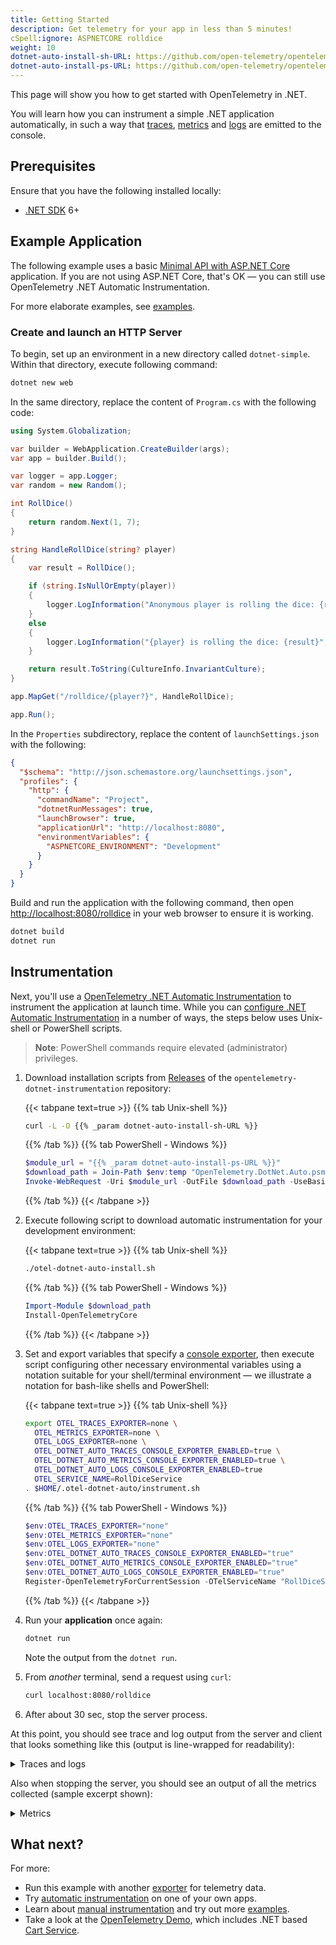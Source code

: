 ```yaml
---
title: Getting Started
description: Get telemetry for your app in less than 5 minutes!
cSpell:ignore: ASPNETCORE rolldice
weight: 10
dotnet-auto-install-sh-URL: https://github.com/open-telemetry/opentelemetry-dotnet-instrumentation/releases/latest/download/otel-dotnet-auto-install.sh
dotnet-auto-install-ps-URL: https://github.com/open-telemetry/opentelemetry-dotnet-instrumentation/releases/latest/download/OpenTelemetry.DotNet.Auto.psm1
---
```


This page will show you how to get started with OpenTelemetry in .NET.

You will learn how you can instrument a simple .NET application automatically,
in such a way that [traces][], [metrics][] and [logs][] are emitted to the
console.

## Prerequisites

Ensure that you have the following installed locally:

- [.NET SDK](https://dotnet.microsoft.com/download/dotnet) 6+

## Example Application

The following example uses a basic
[Minimal API with ASP.NET Core](https://learn.microsoft.com/aspnet/core/tutorials/min-web-api)
application. If you are not using ASP.NET Core, that's OK — you can still use
OpenTelemetry .NET Automatic Instrumentation.

For more elaborate examples, see
[examples](/docs/instrumentation/net/examples/).

### Create and launch an HTTP Server

To begin, set up an environment in a new directory called `dotnet-simple`.
Within that directory, execute following command:

```sh
dotnet new web
```

In the same directory, replace the content of `Program.cs` with the following
code:

```csharp
using System.Globalization;

var builder = WebApplication.CreateBuilder(args);
var app = builder.Build();

var logger = app.Logger;
var random = new Random();

int RollDice()
{
    return random.Next(1, 7);
}

string HandleRollDice(string? player)
{
    var result = RollDice();

    if (string.IsNullOrEmpty(player))
    {
        logger.LogInformation("Anonymous player is rolling the dice: {result}", result);
    }
    else
    {
        logger.LogInformation("{player} is rolling the dice: {result}", player, result);
    }

    return result.ToString(CultureInfo.InvariantCulture);
}

app.MapGet("/rolldice/{player?}", HandleRollDice);

app.Run();
```

In the `Properties` subdirectory, replace the content of `launchSettings.json`
with the following:

```json
{
  "$schema": "http://json.schemastore.org/launchsettings.json",
  "profiles": {
    "http": {
      "commandName": "Project",
      "dotnetRunMessages": true,
      "launchBrowser": true,
      "applicationUrl": "http://localhost:8080",
      "environmentVariables": {
        "ASPNETCORE_ENVIRONMENT": "Development"
      }
    }
  }
}
```

Build and run the application with the following command, then open
<http://localhost:8080/rolldice> in your web browser to ensure it is working.

```sh
dotnet build
dotnet run
```

## Instrumentation

Next, you'll use a [OpenTelemetry .NET Automatic Instrumentation](../automatic)
to instrument the application at launch time. While you can [configure .NET
Automatic Instrumentation][] in a number of ways, the steps below uses
Unix-shell or PowerShell scripts.

> **Note**: PowerShell commands require elevated (administrator) privileges.

1. Download installation scripts from [Releases][] of the
   `opentelemetry-dotnet-instrumentation` repository:

   {{< tabpane text=true >}} {{% tab Unix-shell %}}

   ```sh
   curl -L -O {{% _param dotnet-auto-install-sh-URL %}}
   ```

   {{% /tab %}} {{% tab PowerShell - Windows %}}

   ```powershell
   $module_url = "{{% _param dotnet-auto-install-ps-URL %}}"
   $download_path = Join-Path $env:temp "OpenTelemetry.DotNet.Auto.psm1"
   Invoke-WebRequest -Uri $module_url -OutFile $download_path -UseBasicParsing
   ```

   {{% /tab %}} {{< /tabpane >}}

2. Execute following script to download automatic instrumentation for your
   development environment:

   {{< tabpane text=true >}} {{% tab Unix-shell %}}

   ```sh
   ./otel-dotnet-auto-install.sh
   ```

   {{% /tab %}} {{% tab PowerShell - Windows %}}

   ```powershell
   Import-Module $download_path
   Install-OpenTelemetryCore
   ```

   {{% /tab %}} {{< /tabpane >}}

3. Set and export variables that specify a [console exporter][], then execute
   script configuring other necessary environmental variables using a notation
   suitable for your shell/terminal environment &mdash; we illustrate a notation
   for bash-like shells and PowerShell:

   {{< tabpane text=true >}} {{% tab Unix-shell %}}

   ```sh
   export OTEL_TRACES_EXPORTER=none \
     OTEL_METRICS_EXPORTER=none \
     OTEL_LOGS_EXPORTER=none \
     OTEL_DOTNET_AUTO_TRACES_CONSOLE_EXPORTER_ENABLED=true \
     OTEL_DOTNET_AUTO_METRICS_CONSOLE_EXPORTER_ENABLED=true \
     OTEL_DOTNET_AUTO_LOGS_CONSOLE_EXPORTER_ENABLED=true
     OTEL_SERVICE_NAME=RollDiceService
   . $HOME/.otel-dotnet-auto/instrument.sh
   ```

   {{% /tab %}} {{% tab PowerShell - Windows %}}

   ```powershell
   $env:OTEL_TRACES_EXPORTER="none"
   $env:OTEL_METRICS_EXPORTER="none"
   $env:OTEL_LOGS_EXPORTER="none"
   $env:OTEL_DOTNET_AUTO_TRACES_CONSOLE_EXPORTER_ENABLED="true"
   $env:OTEL_DOTNET_AUTO_METRICS_CONSOLE_EXPORTER_ENABLED="true"
   $env:OTEL_DOTNET_AUTO_LOGS_CONSOLE_EXPORTER_ENABLED="true"
   Register-OpenTelemetryForCurrentSession -OTelServiceName "RollDiceService"
   ```

   {{% /tab %}} {{< /tabpane >}}

4. Run your **application** once again:

   ```sh
   dotnet run
   ```

   Note the output from the `dotnet run`.

5. From _another_ terminal, send a request using `curl`:

   ```sh
   curl localhost:8080/rolldice
   ```

6. After about 30 sec, stop the server process.

At this point, you should see trace and log output from the server and client
that looks something like this (output is line-wrapped for readability):

<details>
<summary>Traces and logs</summary>

```log
LogRecord.Timestamp:               2023-08-14T06:44:53.9279186Z
LogRecord.TraceId:                 3961d22b5f90bf7662ad4933318743fe
LogRecord.SpanId:                  93d5fcea422ff0ac
LogRecord.TraceFlags:              Recorded
LogRecord.CategoryName:            simple-dotnet
LogRecord.LogLevel:                Information
LogRecord.StateValues (Key:Value):
    result: 1
    OriginalFormat (a.k.a Body): Anonymous player is rolling the dice: {result}

Resource associated with LogRecord:
service.name: simple-dotnet
telemetry.auto.version: 0.7.0
telemetry.sdk.name: opentelemetry
telemetry.sdk.language: dotnet
telemetry.sdk.version: 1.4.0.802

LogRecord.Timestamp:               2023-08-14T06:44:53.9279186Z
LogRecord.TraceId:                 3961d22b5f90bf7662ad4933318743fe
LogRecord.SpanId:                  93d5fcea422ff0ac
LogRecord.TraceFlags:              Recorded
LogRecord.CategoryName:            simple-dotnet
LogRecord.LogLevel:                Information
LogRecord.StateValues (Key:Value):
    result: 1
    OriginalFormat (a.k.a Body): Anonymous player is rolling the dice: {result}

Resource associated with LogRecord:
service.name: simple-dotnet
telemetry.auto.version: 0.7.0
telemetry.sdk.name: opentelemetry
telemetry.sdk.language: dotnet
telemetry.sdk.version: 1.4.0.802

info: simple-dotnet[0]
      Anonymous player is rolling the dice: 1
Activity.TraceId:            3961d22b5f90bf7662ad4933318743fe
Activity.SpanId:             93d5fcea422ff0ac
Activity.TraceFlags:         Recorded
Activity.ActivitySourceName: OpenTelemetry.Instrumentation.AspNetCore
Activity.DisplayName:        /rolldice
Activity.Kind:               Server
Activity.StartTime:          2023-08-14T06:44:53.9278162Z
Activity.Duration:           00:00:00.0049754
Activity.Tags:
    net.host.name: localhost
    net.host.port: 8080
    http.method: GET
    http.scheme: http
    http.target: /rolldice
    http.url: http://localhost:8080/rolldice
    http.flavor: 1.1
    http.user_agent: curl/8.0.1
    http.status_code: 200
Resource associated with Activity:
    service.name: simple-dotnet
    telemetry.auto.version: 0.7.0
    telemetry.sdk.name: opentelemetry
    telemetry.sdk.language: dotnet
    telemetry.sdk.version: 1.4.0.802
```

</details>

Also when stopping the server, you should see an output of all the metrics
collected (sample excerpt shown):

<details>
<summary>Metrics</summary>

```log
Export process.runtime.dotnet.gc.collections.count, Number of garbage collections that have occurred since process start., Meter: OpenTelemetry.Instrumentation.Runtime/1.1.0.2
(2023-08-14T06:12:05.8500776Z, 2023-08-14T06:12:23.7750288Z] generation: gen2 LongSum
Value: 2
(2023-08-14T06:12:05.8500776Z, 2023-08-14T06:12:23.7750288Z] generation: gen1 LongSum
Value: 2
(2023-08-14T06:12:05.8500776Z, 2023-08-14T06:12:23.7750288Z] generation: gen0 LongSum
Value: 6

...

Export http.client.duration, Measures the duration of outbound HTTP requests., Unit: ms, Meter: OpenTelemetry.Instrumentation.Http/1.0.0.0
(2023-08-14T06:12:06.2661140Z, 2023-08-14T06:12:23.7750388Z] http.flavor: 1.1 http.method: POST http.scheme: https http.status_code: 200 net.peer.name: dc.services.visualstudio.com Histogram
Value: Sum: 1330.4766000000002 Count: 5 Min: 50.0333 Max: 465.7936
(-Infinity,0]:0
(0,5]:0
(5,10]:0
(10,25]:0
(25,50]:0
(50,75]:2
(75,100]:0
(100,250]:0
(250,500]:3
(500,750]:0
(750,1000]:0
(1000,2500]:0
(2500,5000]:0
(5000,7500]:0
(7500,10000]:0
(10000,+Infinity]:0
```

</details>

## What next?

For more:

- Run this example with another [exporter][] for telemetry data.
- Try [automatic instrumentation](../automatic/) on one of your own apps.
- Learn about [manual instrumentation][] and try out more
  [examples](/docs/instrumentation/net/examples/).
- Take a look at the [OpenTelemetry Demo](/docs/demo/), which includes .NET
  based [Cart Service](/docs/demo/services/cart/).

[traces]: /docs/concepts/signals/traces/
[metrics]: /docs/concepts/signals/metrics/
[logs]: /docs/concepts/signals/logs/
[configure .NET Automatic Instrumentation]: ../automatic
[console exporter]:
  https://github.com/open-telemetry/opentelemetry-dotnet-instrumentation/blob/main/docs/config.md#internal-logs
[exporter]:
  https://github.com/open-telemetry/opentelemetry-dotnet-instrumentation/blob/main/docs/config.md#exporters
[manual instrumentation]: ../manual
[releases]:
  https://github.com/open-telemetry/opentelemetry-dotnet-instrumentation/releases
